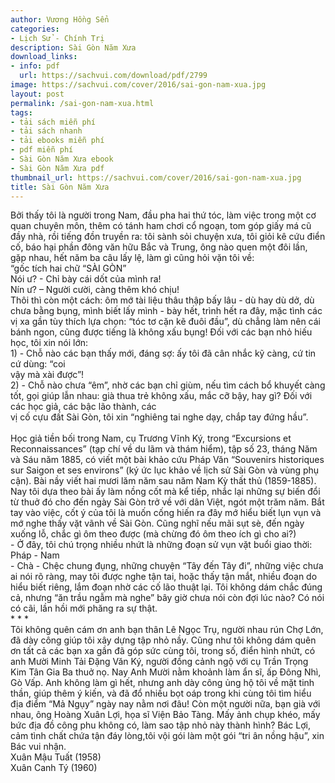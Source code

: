 ```yaml
---
author: Vương Hồng Sển
categories:
- Lịch Sử - Chính Trị
description: Sài Gòn Năm Xưa
download_links:
- info: pdf
  url: https://sachvui.com/download/pdf/2799
image: https://sachvui.com/cover/2016/sai-gon-nam-xua.jpg
layout: post
permalink: /sai-gon-nam-xua.html
tags:
- tải sách miễn phí
- tải sách nhanh
- tải ebooks miễn phí
- pdf miễn phí
- Sài Gòn Năm Xưa ebook
- Sài Gòn Năm Xưa pdf
thumbnail_url: https://sachvui.com/cover/2016/sai-gon-nam-xua.jpg
title: Sài Gòn Năm Xưa
---
```


 <div class="item-desc text-justify"> <p>Bởi thấy tôi là người trong Nam, đầu pha hai thứ tóc, làm việc trong một cơ quan chuyên môn, thêm có tánh ham chơi cổ ngoạn, tom góp giấy má cũ đầy nhà, rồi tiếng đồn truyền ra: tôi sành sỏi chuyện xưa, tôi giỏi kê cứu điển cố, báo hại phần đông văn hữu Bắc và Trung, ông nào quen một đôi lần, gặp nhau, hết năm ba câu lấy lệ, làm gì cũng hỏi vặn tôi về:<br>“gốc tích hai chữ “SÀI GÒN”<br>Nói ư? - Chỉ bày cái dốt của mình ra!<br>Nín ư? – Người cười, càng thêm khó chịu!<br>Thôi thì còn một cách: ôm mớ tài liệu thâu thập bấy lâu - dù hay dù dở, dù chưa bằng bụng, mình biết lấy mình - bày hết, trình hết ra đây, mặc tình các vị xa gần tùy thích lựa chọn: “tóc tơ cặn kẽ đuôi đầu”, dù chẳng làm nên cái bánh ngon, cũng được tiếng là không xấu bụng! Đối với các bạn nhỏ hiếu học, tôi xin nói lớn:<br>1) - Chỗ nào các bạn thấy mới, đáng sợ: ấy tôi đã cân nhắc kỹ càng, cứ tin cứ dùng: “coi<br>vậy mà xài được”!<br>2) - Chỗ nào chưa “êm”, nhờ các bạn chỉ giùm, nếu tìm cách bổ khuyết càng tốt, gọi giúp lẫn nhau: già thua trẻ không xấu, mắc cỡ bậy, hay gì? Đối với các học giả, các bậc lão thành, các<br>vị cố cựu đất Sài Gòn, tôi xin “nghiêng tai nghe dạy, chắp tay đứng hầu”.<br><br>Học giả tiền bối trong Nam, cụ Trương Vĩnh Ký, trong “Excursions et Reconnaissances” (tạp chí về du lãm và thám hiểm), tập số 23, tháng Năm và Sáu năm 1885, có viết một bài khảo cứu Pháp Văn “Souvenirs historiques sur Saigon et ses environs” (ký ức lục khảo về lịch sử Sài Gòn và vùng phụ cận). Bài nầy viết hai mươi lăm năm sau năm Nam Kỳ thất thủ (1859-1885). Nay tôi dựa theo bài ấy làm nồng cốt mà kể tiếp, nhắc lại những sự biến đổi từ thuở đó cho đến ngày Sài Gòn trở về với dân Việt, ngót một trăm năm. Bắt tay vào việc, cốt ý của tôi là muốn cống hiến ra đây mớ hiểu biết lụn vụn và mớ nghe thấy vặt vãnh về Sài Gòn. Cũng nghĩ nếu mãi sụt sè, đến ngày xuống lỗ, chắc gì ôm theo được (mà chừng đó ôm theo ích gì cho ai?)<br>- Ở đây, tôi chú trọng nhiều nhứt là những đoạn sử vụn vặt buổi giao thời: Pháp - Nam<br>- Chà - Chệc chung đụng, những chuyện “Tây đến Tây đi”, những việc chưa ai nói rõ ràng, may tôi được nghe tận tai, hoặc thấy tận mắt, nhiều đoạn do hiểu biết riêng, lắm đoạn nhờ các cố lão thuật lại. Tôi không dám chắc đúng cả, nhưng “ăn trầu ngẫm mà nghe” bây giờ chưa nói còn đợi lúc nào? Có nói có cãi, lần hồi mới phăng ra sự thật.<br>* * *<br>Tôi không quên cám ơn anh bạn thân Lê Ngọc Trụ, người nhau rún Chợ Lớn, đã dày công giúp tôi xây dựng tập nhỏ nầy. Cũng như tôi không dám quên ơn tất cả các bạn xa gần đã góp sức cùng tôi, trong số, điển hình nhứt, có anh Mười Minh Tải Đặng Văn Ký, người đồng cảnh ngộ với cụ Trần Trọng Kim Tân Gia Ba thuở nọ. Nay Anh Mười nằm khoảnh làm ẩn sĩ, ấp Đông Nhì, Gò Vấp. Anh không làm gì hết, nhưng anh dày công ủng hộ tôi về mặt tinh thần, giúp thêm ý kiến, và đã đổ nhiều bọt oáp trong khi cùng tôi tìm hiểu địa điểm “Mả Ngụy” ngày nay nằm nơi đâu! Còn một người nữa, bạn già với nhau, ông Hoàng Xuân Lợi, họa sĩ Viện Bảo Tàng. Mấy ảnh chụp khéo, mấy bức địa đồ công phu không có, làm sao tập nhỏ này thành hình? Bác Lợi, cảm tình chất chứa tận đáy lòng,tôi vội gói làm một gói “tri ân nồng hậu”, xin Bác vui nhận.<br>Xuân Mậu Tuất (1958)<br>Xuân Canh Tý (1960)</p> </div>